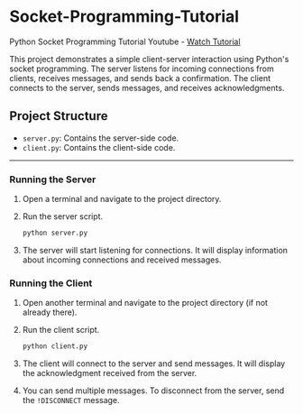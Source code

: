 # Socket-Programming-Tutorial
Python Socket Programming Tutorial Youtube - [Watch Tutorial](https://youtu.be/3QiPPX-KeSc?si=kHJmQ4Ta3xqF-9T6)

This project demonstrates a simple client-server interaction using Python's socket programming. The server listens for incoming connections from clients, receives messages, and sends back a confirmation. The client connects to the server, sends messages, and receives acknowledgments.

## Project Structure

- `server.py`: Contains the server-side code.
- `client.py`: Contains the client-side code.

---

### Running the Server

1. Open a terminal and navigate to the project directory.

2. Run the server script.

    ```bash
    python server.py
    ```

3. The server will start listening for connections. It will display information about incoming connections and received messages.

### Running the Client

1. Open another terminal and navigate to the project directory (if not already there).

2. Run the client script.

    ```bash
    python client.py
    ```

3. The client will connect to the server and send messages. It will display the acknowledgment received from the server.

4. You can send multiple messages. To disconnect from the server, send the `!DISCONNECT` message.
